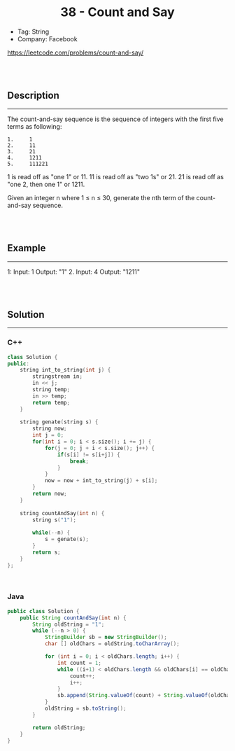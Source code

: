 # <center>38 - Count and Say</center> 


* Tag: String
* Company: Facebook

https://leetcode.com/problems/count-and-say/

<br></br>



## Description
----
The count-and-say sequence is the sequence of integers with the first five terms as following:

```
1.     1
2.     11
3.     21
4.     1211
5.     111221
```

1 is read off as "one 1" or 11.
11 is read off as "two 1s" or 21.
21 is read off as "one 2, then one 1" or 1211.

Given an integer n where 1 ≤ n ≤ 30, generate the nth term of the count-and-say sequence.

<br></br>



## Example
----
1: Input: 1 Output: "1"
2. Input: 4 Output: "1211"

<br></br>



## Solution
----
### C++
```cpp
class Solution {
public:
    string int_to_string(int j) {
        stringstream in;
        in << j;
        string temp;
        in >> temp;
        return temp;    
    }
    
    string genate(string s) {
        string now;
        int j = 0;
        for(int i = 0; i < s.size(); i += j) {
            for(j = 0; j + i < s.size(); j++) {
                if(s[i] != s[i+j]) {
                    break;
                } 
            }
            now = now + int_to_string(j) + s[i];
        }
        return now;
    }
    
    string countAndSay(int n) {
        string s("1");
        
        while(--n) {
            s = genate(s);
        }
        return s;
    }
};
```

<br>


### Java
```java
public class Solution {
    public String countAndSay(int n) {
        String oldString = "1";
        while (--n > 0) {
            StringBuilder sb = new StringBuilder();
            char [] oldChars = oldString.toCharArray();

            for (int i = 0; i < oldChars.length; i++) {
                int count = 1;
                while ((i+1) < oldChars.length && oldChars[i] == oldChars[i+1]) {
                    count++;
                    i++;
                }
                sb.append(String.valueOf(count) + String.valueOf(oldChars[i]));
            }
            oldString = sb.toString();
        }

        return oldString;
    }
}
```